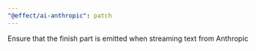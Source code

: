 ```yaml
---
"@effect/ai-anthropic": patch
---
```


Ensure that the finish part is emitted when streaming text from Anthropic
